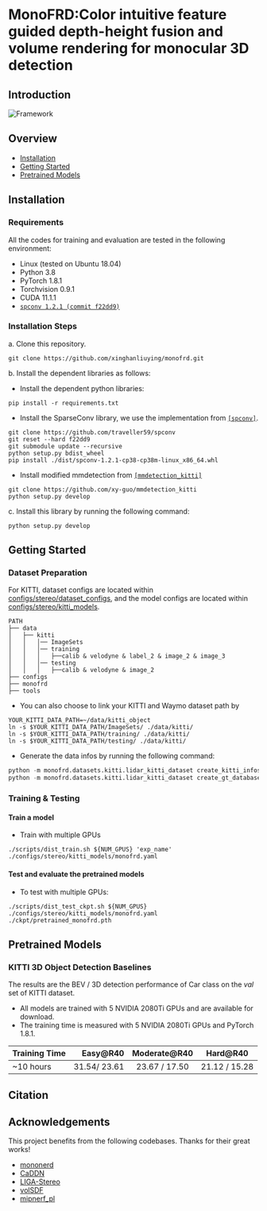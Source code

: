 # MonoFRD:Color intuitive feature guided depth-height fusion and volume rendering for monocular 3D detection
## Introduction


![Framework](./fig1.png)



## Overview
- [Installation](#installation)
- [Getting Started](#getting-started)
- [Pretrained Models](#pretrained-models)


## Installation

### Requirements
All the codes for training and evaluation are tested in the following environment:
* Linux (tested on Ubuntu 18.04)
* Python 3.8
* PyTorch 1.8.1
* Torchvision 0.9.1
* CUDA 11.1.1
* [`spconv 1.2.1 (commit f22dd9)`](https://github.com/traveller59/spconv)


### Installation Steps

a. Clone this repository.
```shell
git clone https://github.com/xinghanliuying/monofrd.git
```

b. Install the dependent libraries as follows:

* Install the dependent python libraries: 
```shell
pip install -r requirements.txt 
```


* Install the SparseConv library, we use the implementation from [`[spconv]`](https://github.com/traveller59/spconv). 

```shell
git clone https://github.com/traveller59/spconv
git reset --hard f22dd9
git submodule update --recursive
python setup.py bdist_wheel
pip install ./dist/spconv-1.2.1-cp38-cp38m-linux_x86_64.whl
```

* Install modified mmdetection from [`[mmdetection_kitti]`](https://github.com/xy-guo/mmdetection_kitti)
```shell
git clone https://github.com/xy-guo/mmdetection_kitti
python setup.py develop
```

c. Install this library by running the following command:
```shell
python setup.py develop
```

## Getting Started
### Dataset Preparation
For KITTI, dataset configs are located within [configs/stereo/dataset_configs](../configs/stereo/dataset_configs), 
and the model configs are located within [configs/stereo/kitti_models](../configs/stereo). 

```
PATH
├── data
│   ├── kitti
│   │   │── ImageSets
│   │   │── training
│   │   │   ├──calib & velodyne & label_2 & image_2 & image_3
│   │   │── testing
│   │   │   ├──calib & velodyne & image_2
├── configs
├── monofrd
├── tools
```

* You can also choose to link your KITTI and Waymo dataset path by
```
YOUR_KITTI_DATA_PATH=~/data/kitti_object
ln -s $YOUR_KITTI_DATA_PATH/ImageSets/ ./data/kitti/
ln -s $YOUR_KITTI_DATA_PATH/training/ ./data/kitti/
ln -s $YOUR_KITTI_DATA_PATH/testing/ ./data/kitti/
```

* Generate the data infos by running the following command: 
```python 
python -m monofrd.datasets.kitti.lidar_kitti_dataset create_kitti_infos
python -m monofrd.datasets.kitti.lidar_kitti_dataset create_gt_database_only
```

### Training & Testing
#### Train a model  

* Train with multiple GPUs
```
./scripts/dist_train.sh ${NUM_GPUS} 'exp_name' ./configs/stereo/kitti_models/monofrd.yaml
```

#### Test and evaluate the pretrained models

* To test with multiple GPUs:
```
./scripts/dist_test_ckpt.sh ${NUM_GPUS} ./configs/stereo/kitti_models/monofrd.yaml ./ckpt/pretrained_monofrd.pth
```

## Pretrained Models
### KITTI 3D Object Detection Baselines
The results are the BEV / 3D detection performance of Car class on the *val* set of KITTI dataset.
* All models are trained with 5 NVIDIA 2080Ti GPUs and are available for download.
* The training time is measured with 5 NVIDIA 2080Ti GPUs and PyTorch 1.8.1.

| Training Time |     Easy@R40 | Moderate@R40  |   Hard@R40    |
|---------------|-------------:|:-------------:|:-------------:|
| ~10 hours     | 31.54/ 23.61 | 23.67 / 17.50 | 21.12 / 15.28 |
## Citation



## Acknowledgements
This project benefits from the following codebases. Thanks for their great works! 
* [mononerd](https://github.com/cskkxjk/monofrd.git) 
* [CaDDN](https://github.com/TRAILab/CaDDN) 
* [LIGA-Stereo](https://github.com/xy-guo/LIGA-Stereo)
* [volSDF](https://github.com/lioryariv/volsdf)
* [mipnerf_pl](https://github.com/hjxwhy/mipnerf_pl) 

